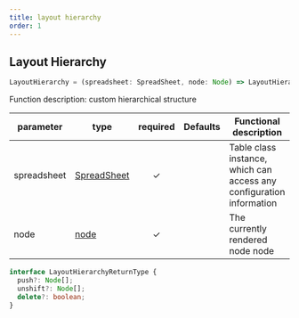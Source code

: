 ```yaml
---
title: layout hierarchy
order: 1
---
```


## Layout Hierarchy

```js
LayoutHierarchy = (spreadsheet: SpreadSheet, node: Node) => LayoutHierarchyReturnType;
```

Function description: custom hierarchical structure

| parameter   | type                                                | required | Defaults | Functional description                                               |
| ----------- | --------------------------------------------------- | :------: | -------- | -------------------------------------------------------------------- |
| spreadsheet | [SpreadSheet](/zh/docs/api/basic-class/spreadsheet) |     ✓    |          | Table class instance, which can access any configuration information |
| node        | [node](/zh/docs/api/basic-class/node)               |     ✓    |          | The currently rendered node node                                     |

```ts
interface LayoutHierarchyReturnType {
  push?: Node[];
  unshift?: Node[];
  delete?: boolean;
}
```
